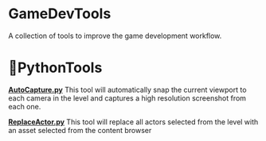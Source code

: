 # GameDevTools
A collection of tools to improve the game development workflow.

# 🔧PythonTools

**[AutoCapture.py](../main/PythonTools/AutoCapture.py)**
This tool will automatically snap the current viewport to each camera in the level and captures a high resolution screenshot from each one.

**[ReplaceActor.py](../main/PythonTools/ReplaceActor.py)**
This tool will replace all actors selected from the level with an asset selected from the content browser


